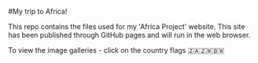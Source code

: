 #My trip to Africa!

This repo contains the files used for my 'Africa Project' website. This site has been published through GitHub pages and will run in the web browser. 

To view the image galleries - click on the country flags 🇿🇦🇿🇼🇧🇼
